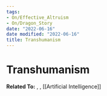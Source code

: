 ```yaml
---
tags:
- On/Effective_Altruism
- On/Dragon_Story
date: "2022-06-16"
date modified: "2022-06-16"
title: Transhumanism
---
```


# Transhumanism
**Related To:** , , [[Artificial Intelligence]]
